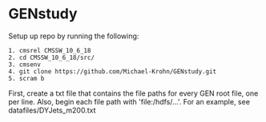 # GENstudy

Setup up repo by running the following:

```
1. cmsrel CMSSW_10_6_18
2. cd CMSSW_10_6_18/src/
3. cmsenv
4. git clone https://github.com/Michael-Krohn/GENstudy.git
5. scram b
```

First, create a txt file that contains the file paths for every GEN root file, one per line. Also, begin each file path with 'file:/hdfs/...'. For an example, see datafiles/DYJets_m200.txt


